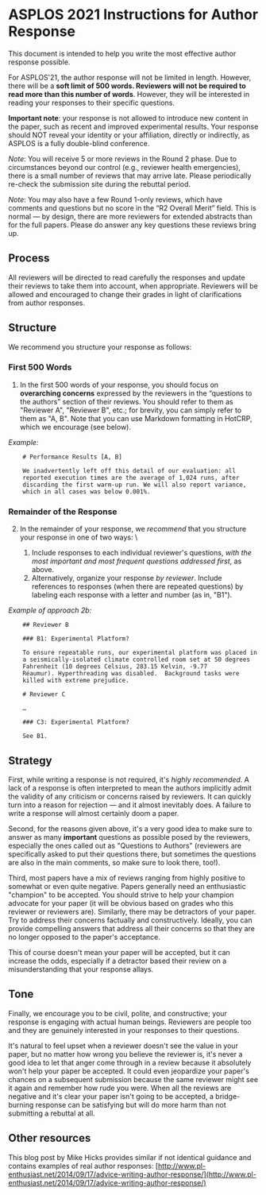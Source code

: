# ASPLOS 2021 Instructions for Author Response

This document is intended to help you write the most effective author response possible.

For ASPLOS'21, the author response will not be limited in length. However, there will be a **soft limit of 500 words. Reviewers will not be required to read more than this number of words**. However, they will be interested in reading your responses to their specific questions.

**Important note**: your response is not allowed to introduce new content in the paper, such as recent and improved experimental results. Your response should NOT reveal your identity or your affiliation, directly or indirectly, as ASPLOS is a fully double-blind conference.

_Note_: You will receive 5 or more reviews in the Round 2 phase. Due to circumstances beyond our control (e.g., reviewer health emergencies), there is a small number of reviews that may arrive late. Please periodically re-check the submission site during the rebuttal period.

_Note_: You may also have a few Round 1-only reviews, which have comments and questions but no score in the “R2 Overall Merit” field. This is normal — by design, there are more reviewers for extended abstracts than for the full papers. Please do answer any key questions these reviews bring up.


## Process

All reviewers will be directed to read carefully the responses and update their reviews to take them into account, when appropriate. Reviewers will be allowed and encouraged to change their grades in light of clarifications from author responses.


## Structure

We recommend you structure your response as follows:


### First 500 Words



1. In the first 500 words of your response, you should focus on **overarching concerns** expressed by the reviewers in the “questions to the authors” section of their reviews. You should refer to them as "Reviewer A", "Reviewer B", etc.; for brevity, you can simply refer to them as "A, B". Note that you can use Markdown formatting in HotCRP, which we encourage (see below).

_Example:_


```
    # Performance Results [A, B]

    We inadvertently left off this detail of our evaluation: all
    reported execution times are the average of 1,024 runs, after
    discarding the first warm-up run. We will also report variance,
    which in all cases was below 0.001%.

```



### Remainder of the Response



2. In the remainder of your response, we _recommend_ that you structure your response in one of two ways: \

    1. Include responses to each individual reviewer's questions, _with the most important and most frequent questions addressed first_, as above.
    2. Alternatively, organize your response _by reviewer_. Include references to responses (when there are repeated questions) by labeling each response with a letter and number (as in, "B1"). 

_Example of approach 2b:_


```
    ## Reviewer B

    ### B1: Experimental Platform?

    To ensure repeatable runs, our experimental platform was placed in
    a seismically-isolated climate controlled room set at 50 degrees
    Fahrenheit (10 degrees Celsius, 283.15 Kelvin, -9.77
    Réaumur). Hyperthreading was disabled.  Background tasks were
    killed with extreme prejudice.

    # Reviewer C

    …

    ### C3: Experimental Platform?

    See B1.
```



## Strategy

First, while writing a response is not required, it's _highly recommended_. A lack of a response is often interpreted to mean the authors implicitly admit the validity of any criticism or concerns raised by reviewers. It can quickly turn into a reason for rejection — and it almost inevitably does. A failure to write a response will almost certainly doom a paper.

Second, for the reasons given above, it's a very good idea to make sure to answer as many **important** questions as possible posed by the reviewers, especially the ones called out as "Questions to Authors" (reviewers are specifically asked to put their questions there, but sometimes the questions are also in the main comments, so make sure to look there, too!).

Third, most papers have a mix of reviews ranging from highly positive to somewhat or even quite negative. Papers generally need an enthusiastic "champion" to be accepted. You should strive to help your champion advocate for your paper (it will be obvious based on grades who this reviewer or reviewers are). Similarly, there may be detractors of your paper. Try to address their concerns factually and constructively. Ideally, you can provide compelling answers that address all their concerns so that they are no longer opposed to the paper's acceptance.

This of course doesn't mean your paper will be accepted, but it can increase the odds, especially if a detractor based their review on a misunderstanding that your response allays.


## Tone

Finally, we encourage you to be civil, polite, and constructive; your response is engaging with actual human beings. Reviewers are people too and they are genuinely interested in your responses to their questions.

It's natural to feel upset when a reviewer doesn't see the value in your paper, but no matter how wrong you believe the reviewer is, it's never a good idea to let that anger come through in a review because it absolutely won't help your paper be accepted. It could even jeopardize your paper's chances on a subsequent submission because the same reviewer might see it again and remember how rude you were. When all the reviews are negative and it's clear your paper isn't going to be accepted, a bridge-burning response can be satisfying but will do more harm than not submitting a rebuttal at all.


## Other resources

This blog post by Mike Hicks provides similar if not identical guidance and contains examples of real author responses: [http://www.pl-enthusiast.net/2014/09/17/advice-writing-author-response/](http://www.pl-enthusiast.net/2014/09/17/advice-writing-author-response/)

